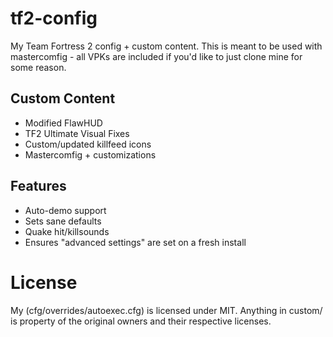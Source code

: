 # tf2-config

My Team Fortress 2 config + custom content. This is meant to be used with mastercomfig - all VPKs are included if you'd like to just clone mine for some reason.

## Custom Content

- Modified FlawHUD
- TF2 Ultimate Visual Fixes
- Custom/updated killfeed icons
- Mastercomfig + customizations

## Features

- Auto-demo support
- Sets sane defaults
- Quake hit/killsounds
- Ensures "advanced settings" are set on a fresh install

# License

My (cfg/overrides/autoexec.cfg) is licensed under MIT. Anything in custom/ is property of the original owners and their respective licenses.
